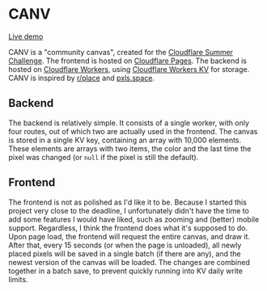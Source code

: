 # CANV

[Live demo](https://canv.noahvdaa.me)

CANV is a "community canvas", created for the [Cloudflare Summer Challenge](https://challenge.developers.cloudflare.com). The frontend is hosted on [Cloudflare Pages](https://developers.cloudflare.com/pages/). The backend is hosted on [Cloudflare Workers](https://developers.cloudflare.com/workers/), using [Cloudflare Workers KV](https://developers.cloudflare.com/workers/learning/how-kv-works) for storage. CANV is inspired by [r/place](https://en.wikipedia.org/wiki/Place_(Reddit)) and [pxls.space](https://pxls.space).

## Backend

The backend is relatively simple. It consists of a single worker, with only four routes, out of which two are actually used in the frontend. The canvas is stored in a single KV key, containing an array with 10,000 elements. These elements are arrays with two items, the color and the last time the pixel was changed (or `null` if the pixel is still the default).

## Frontend

The frontend is not as polished as I'd like it to be. Because I started this project very close to the deadline, I unfortunately didn't have the time to add some features I would have liked, such as zooming and (better) mobile support. Regardless, I think the frontend does what it's supposed to do. Upon page load, the frontend will request the entire canvas, and draw it. After that, every 15 seconds (or when the page is unloaded), all newly placed pixels will be saved in a single batch (if there are any), and the newest version of the canvas will be loaded. The changes are combined together in a batch save, to prevent quickly running into KV daily write limits.